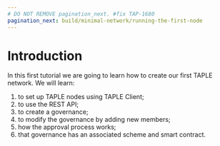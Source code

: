 ```yaml
---
# DO NOT REMOVE pagination_next. #fix TAP-1680
pagination_next: build/minimal-network/running-the-first-node   
---
```

# Introduction

In this first tutorial we are going to learn how to create our first TAPLE network. We will learn:

1. to set up TAPLE nodes using TAPLE Client;
2. to use the REST API;
3. to create a governance;
4. to modify the governance by adding new members;
5. how the approval process works;
6. that governance has an associated scheme and smart contract.
